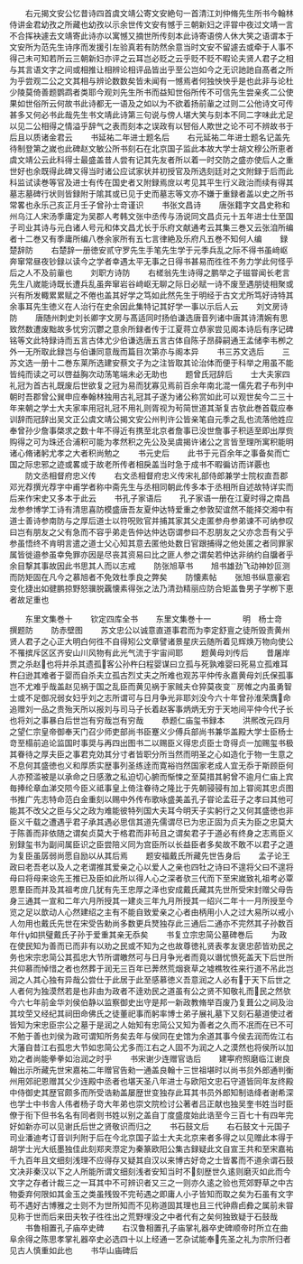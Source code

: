 <!-- { "loadSidebar": true } -->
　　右元揭文安公忆昔诗四首虞文靖公寄文安絶句一首清江刘仲脩先生所书今翰林侍讲金君幼孜之所藏也幼孜以示余世传文安有憾于三朝新妇之评甞中夜过文靖一言不合挥袂遽去文靖寄此诗亦以寓憾又摘世所传刻本此诗寄语傍人休大笑之语谓本于文安所为范先生诗序而发援引左验真若有防然余意当时文安不留遽去或牵于人事不得己未可知若所云三朝新妇亦评之云耳岂必贬之云乎贬不贬不暇论夫贤人君子之相与其言语文字之间或相推让相辨论相评品皆出乎至公岂如今之无识訑訑自髙者之所为乎尝观二公之文其相与辨论数数矣皆未闻有一憾焉者何独怏怏乎是也此非与论杜少陵莫倚善题鹦鹉者类耶今观刘先生所书而益知世俗所传不可信先生尝亲炙二公使果如世俗所云何故书此诗都无一语及之如以为不欲着扬前軰之过则二公他诗文可传甚多又何必书此哉先生书文靖此诗第三句说与傍人堪大笑与刻本不同二字味此尤足以见二公相得之情溢乎辞气之表而刻本之误政有以唘俗人欺世之论不可不辨故书于后且以质诸金君云
　　书延祐二年进士题名后
　　右元延祐二年进士题名记盖先待制登第之嵗也此碑赵文敏公所书刻石在北京国子监此本故大学士胡文穆公所恵者虞文靖公云此科得士最盛盖昔人尝有记其先友者所以着一时交防之盛亦使后人之重世好也余既得此碑又得当时诸公应试家状并初授官及所选刻廷对之文附録于后而此科监试读巻等官及进士有传在国史者又附録焉庻以考见其平生行义政治而续有得其墓志墓碑行状则皆録附于隂其或已见于史而墓志等文亦不嫌于重録者盖以史之所书常畧也永乐己亥正月壬子曾孙士竒谨识
　　书张文昌诗
　　唐张籍字文昌史称和州乌江人宋汤季庸定为吴郡人考韩文张中丞传与汤说同文昌贞元十五年进士仕至国子司业其诗与元白诸人号元和体文昌尤长于乐府文献通考云其集三巻又云张洎所编者十二巻又有季庸所编八巻余家所有五七言律絶及乐府凡五巻不知何人编
　　録楚辞防
　　右楚辞一册徳安贰守罗先生手笔先生学于元季兵乱之际不得书虽﨑岖奔窜常昼夜钞録以读今之学者幸遇太平无事之日得书甚易而徃徃不务力学此何怪乎后之人不及前軰也
　　刘职方诗防
　　右槎翁先生诗得之鹏举之子镃甞闻长老言先生八嵗能诗既长遭兵乱虽奔窜岩谷﨑岖无聊之际日必赋一诗不废至遇朋徒相聚或兴有所发輙累累赋之不倦也盖其好学之笃如此然先生于明经于古文尤所笃好诗特其余事耳先生徳义在人治行在史余因此集特记其好学一事以示后人云
　　刘文房诗防
　　唐随州刺史刘长卿字文房与髙适同时扬伯谦选唐音列诸中唐其诗清婉有思致然数遭废黜故多忧穷沉鬱之意余所録者传于江夏蒋立恭家尝见阁本诗后有序记碑铭等文此特録诗而五言古体尤少伯谦选唐五言古体自陈子昂薛嗣通王孟储李韦栁之外一无所取此録岂与伯谦同意哉而篇目次第亦与阁本异
　　书三苏文选后
　　三苏文选一册十二巻东莱所选建安蔡文子为之注皆取其论治体而便于科举之用虽不能皆纯而读之可以啓益胸次动荡笔端未必无助也
　　题曾氏冠辞后
　　士大夫家四礼冠为首古礼既废后世欲复之冠为易而犹寡见焉前百余年南北混一儒先君子布列中朝时吾郡曾公巽申应奉翰林独用古礼冠其子遂为诸公称赏如此可以观世矣今二三十年来朝之学士大夫家率用冠礼冠不用礼则胥视为茍简世道其渐复古欤此巻首载应奉训辞而冠辞出吴文正公虞文靖公揭文安公州判许公皆亲笔自元季之乱也流落他姓应奉曾孙少詹事棨求之数十年不得近有携至北京者詹事已没世詹事子积适至即出厚赀购得之可为珠还合浦积可能为孝然积之先公及吴虞揭许诸公之言皆至理所寓积能明诸心脩诸躬尤孝之大者积尚勉之
　　书元史后
　　此书于元百余年之事备矣而亡国之际忠邪之迹或畧或于故老所传者相戾盖当时急于成书不暇徧访而详覈也
　　防文丞相督府忠义传
　　右文丞相督府忠义传宋礼部侍郎兼学士院权直吾郡邓光荐撰光荐字中甫学者称中斋先生与丞相同朝此传多本于丞相所自述故特详实而后来作宋史又多本于此云
　　书孔子家语后
　　孔子家语一册在江夏时得之南昌龙参参博学工诗有清思喜防模盛唐吾友夏仲达特爱重之参敦契谊然不能择交湘中有道士善诗参南防与之厚后道士以符呪败官并捕其家其父走匿参舟参弟谏不可纳参叹曰岂有朋友之父有急而不容乎弟走告仲达仲达窃谓参曰不忍朋友之父亦念吾有父乎参虽悟终不肯明言遣之道士父心知其意去匿他处数日官跟捕得之他处匿之者同罪家属皆徙邉参虽幸免罪亦因是尽丧其资易曰比之匪人参之谓矣若仲达非纳约自牖者乎余目撃其事故因此书思其人而以志戒
　　防张旭草书
　　旭书雄劲飞动神妙叵测而防矩固在凡今之慕旭者不免效杜季良之弊矣
　　防懐素帖
　　张旭书纵意豪宕变化捷出如徤鹏掠野怒骥脱覊懐素得张之法乃清劲精丽应防合矩盖鲁男子学栁下恵者故足重也



　　东里文集巻十
　　钦定四库全书
　　东里文集巻十一　　　　明　杨士竒　撰题防
　　防赤壁图
　　苏文忠公以诚意直道事君而为李定舒亶之徒所毁责黄州贤人君子之心正大明白何徃不自得矧公文章譬诸景星庆云随所着见辉焕万物向使公不罹摈斥区区齐安山川风物有此光气流于宇宙间耶
　　题黄母刘传后
　　昔屠岸贾之杀赵也将并杀其遗孤客公孙杵臼程婴谋曰立孤与死孰难婴曰死易立孤难耳杵臼逊其难者于婴而自杀夫立孤古烈丈夫之所难也观苏平仲传永嘉黄母刘氏保孤事岂不尤难乎哉盖赵见祸于国之乱臣而黄见祸于家贼夫仓猝莫夜变房帷之内虽勇智士或不足御况弱女妇乎刘之志所谓可与日月争光非耶刘没今六十年曾孙淮荣膺命追赠刘一品之贵殆天所以报刘与司马子长着赵客事炳炳无穷于天地间平仲今代子长也将刘之事暴白后世岂有穷哉岂有穷哉
　　恭题仁庙玺书録本
　　洪熈改元四月之望仁宗皇帝御奉天门召少师吏部尚书臣蹇义少傅兵部尚书兼华盖殿大学士臣杨士竒至榻前追论监国时事奨与再四出图书二以赐臣义得忠贞臣士竒得贞一加赐玺书极其眷待之厚夫臣之事君克効其分寸者皆职分所当然而明圣之心如造化于物一生意之不息何其盛徳也义和厚质实歴事列圣练逹而寛裕岿然国家老成人宜无忝于斯顾臣何人亦预滥被是以承命之日感激之私迫切心腑而惭悚之至莫措其躬曾不逾月仁庙上宾毎捧纶章血涕交陨今臣义祗事皇上倚注眷待之隆比于先朝骎骎有加上甞阅其忠贞图书推广先志特命范白金重刻以赐中外传布歌咏盛美盖孔子甞论孟荘子之孝曰其他可能其不改父之臣与父之政为难能彼特列国大夫耳今明天子实躬行之又何其盛徳也非臣义千载之遭遇乎君子承其遇必思信其道先儒谓尽已为忠正固为贞夫为臣之忠莫大于陈善而非依随之谓矣贞莫大于格君而非茍且之谓矣君子于道必有终身之志焉臣义别録玺书为副间属臣识之臣尝陪义同为宫臣所以长益臣者多矣故不敢不以君子之道为复臣虽孱弱尚愿自励以从其后焉
　　题安福戴氏所藏先世告身后
　　孟子论王政曰老吾老以及人之老谓推其爱亲之心以爱人之亲也四牡之诗曰不遑将父曰不遑将母曰将母来谂先王推已及臣如此所以得人心之深者欤三代而下至宋嵗致礼祖考必覃恩羣臣而并及其祖考庻几犹有先王忠厚之泽也安成戴氏藏其先世所受宋封赠父母告身三通其一宣和二年六月所授其一建炎三年九月所授其一绍兴二年十一月所授至今览之足以歆动人心然建绍之主有不能自致爱亲之心者由柄用小人之过大易所以戒小人勿用也戴氏先世在宋受告勅尚多数更兵燹独存此三通后二通亦不完然其子孙数百年什如拱璧戴氏子孙于爱重其亲无忝矣
　　书复立宗忠简公墓碑巻后
　　为政在使民知为善而已而非有以劝之民或不知为之也故尊徳礼贤表孝友褒忠莭皆劝民之务也宋宗忠简公其孤忠大节所谓皦然可与日月争光者而竟以谮忧愤死盖天下后世所共仰慕而悼惜之者也然葬于润无三百年已莾然荒烟衰草之墟樵牧徃来行道不吊此岂润之人其心独有异哉公尝仕于此居于此至感慕徳义吾意润之人必有于天下后世之人者何为独漠然若是也非由为政者不逹劝民之道虽有公之贤不知敬礼而民之然欤今六七年前金华刘侯伯静以监察御史出守是邦一新政教脩举百废乃复葺公之祠及治其坟茔又经纪其祠田命佛氏之徒董祀事而躬率博士弟子展礼墓下又刻石墓道使过者皆知为宋忠臣宗公之墓于是润之人始知有忠简公又知为善者之久而不冺而在已不可不勉于善也刘侯为政可谓知所务矣去年与侯同在史馆为余道其事今侯去润而佐江右大藩自昔江右孤忠大节如忠简公尤多而江右之人固不为润之人之漠然也将侯所以加劝之者尚能拳拳如治润之时乎
　　书宋谢少连赠官诰后
　　建寕府照磨临江谢良翰出示所藏先世宋嘉祐二年赠官告勑一通盖良翰十三世祖堪时以尚书贠外郎通判衡州用郊祀恩赠其父少连殿中丞者也堪天圣八年进士与欧阳文忠石守道皆同年友终殿中侍御史其歴官颇多而所受诰勑盖屡歴世变独存此耳其书员外郎知制诰绛者谢希深也学士中书舎人伟者杨子竒大年弟也崇文院检讨公著者吕正献也独吴奎书姓当时臣僚于衔下但书名名有同者则书姓以别之盖自丁度盛度始此诰至今三百七十有四年完好如新亦可以见谢氏后世之贤敬识而归之
　　书石鼓文后
　　右石鼓文十元国子司业潘迪考订音训刋附于后在今北京国子监士大夫北京来者多得之以见赠此本得于胡学士光大纸墨独佳此刻郑夹漈定为秦篆欧阳公集古録疑此文自宣王共和至宋嘉祐千九百年且文细刻浅理不应得存又疑其自汉以来博古好竒之士皆畧而不道余谓石鼓文决非秦汉以下之人所能所谓文细刻浅者安知当时不刻歴世久逺则磨灭如此而今文字之存者计裁三之一耳其中不可辨识者又三之一则亦久逺之验也荒郊野草之中古物委弃何限如其金玉之类虽残毁不完茍遇之即庸人小子皆知而取之矣为石虽有文字苟不遇好古博雅之士则不为世所知而不见称道固其理也且三代钟鼎卣彜之属前未甞见称于世而后来田夫牧子徃徃出之荒野埋没之中者代有之矣何独致疑于石鼓哉
　　书鲁相置孔子庙卒史碑
　　右汉鲁相置孔子庙掌礼器卒史碑顺帝时所立在曲阜余得之陈思孝掌礼器卒史必选四十以上经通一艺杂试能奉先圣之礼为宗所归者见古人慎重如此也
　　书华山庙碑后
